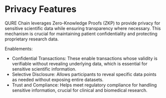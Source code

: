 # Privacy Features

QURE Chain leverages Zero-Knowledge Proofs (ZKP) to provide privacy for sensitive scientific data while ensuring transparency where necessary. This mechanism is crucial for maintaining patient confidentiality and protecting proprietary research data.

Enablements:

* Confidential Transactions: These enable transactions whose validity is verifiable without revealing underlying data, which is essential for sensitive scientific information.
* Selective Disclosure: Allows participants to reveal specific data points as needed without exposing entire datasets.
* Trust and Compliance: Helps meet regulatory compliance for handling sensitive information, crucial for clinical and biomedical research.
